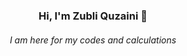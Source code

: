 <h3 align="center">Hi, I'm Zubli Quzaini 👋</h3>
<h6 align="center">I am here for my codes and calculations</h6>
